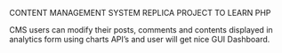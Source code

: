 CONTENT MANAGEMENT SYSTEM REPLICA PROJECT TO LEARN PHP 

CMS users can modify their posts, comments and contents displayed in analytics form using charts API’s and user will get nice GUI Dashboard.
